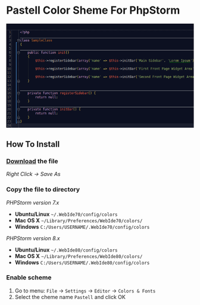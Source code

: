 Pastell Color Sheme For PhpStorm
===

![Screenshot](screenshot.png)

## How To Install

### [Download](https://raw.githubusercontent.com/gergelykralik/phpstorm-theme-pastell/master/Pastell.icls) the file

_Right Click -> Save As_

### Copy the file to directory

_PHPStorm version 7.x_

* __Ubuntu/Linux__ `~/.WebIde70/config/colors`
* __Mac OS X__ `~/Library/Preferences/WebIde70/colors/`
* __Windows__ `C:/Users/USERNAME/.WebIde70/config/colors`

_PHPStorm version 8.x_

* __Ubuntu/Linux__ `~/.WebIde80/config/colors`
* __Mac OS X__ `~/Library/Preferences/WebIde80/colors/`
* __Windows__ `C:/Users/USERNAME/.WebIde80/config/colors`

### Enable scheme

1. Go to menu: `File` -> `Settings` -> `Editor` -> `Colors & Fonts`
2. Select the cheme name `Pastell` and click OK
